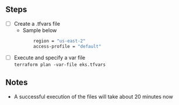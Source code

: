 

## Steps

+ [ ] Create a .tfvars file  
    - Sample below  
        ```bash
            region = "us-east-2"  
            access-profile = "default"  
        ```  
+ [ ] Execute and specify a var file  
    ` terraform plan -var-file eks.tfvars `  

## Notes

+ A successful execution of the files will take about 20 minutes now